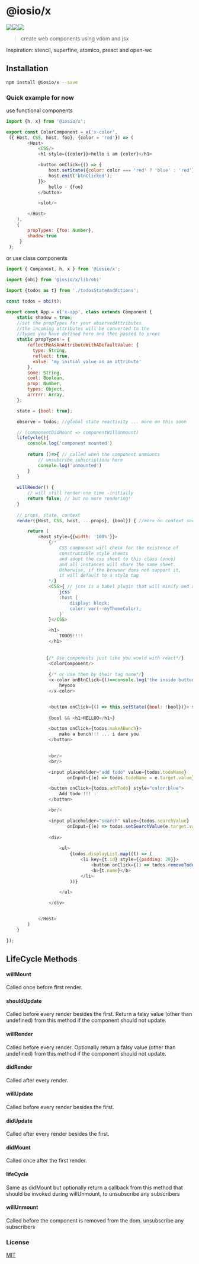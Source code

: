 # @iosio/x
<img src="https://img.shields.io/circleci/project/github/iosio/x.svg?style=flat-square" /><img src="https://img.shields.io/npm/v/@iosio/x.svg?style=flat-square" /><img src="https://img.shields.io/bundlephobia/minzip/@iosio/x.svg?style=flat-square" />
> create web components using vdom and jsx

Inspiration: stencil, superfine, atomico, preact and open-wc

## Installation 
```sh
npm install @iosio/x --save
```

### Quick example for now

use functional components

```js
import {h, x} from '@iosio/x';

export const ColorComponent = x('x-color',
 ({ Host, CSS, host, foo}, {color = 'red'}) => (
        <Host>
            <CSS/>
            <h1 style={{color}}>hello i am {color}</h1>

            <button onClick={() => {
                host.setState({color: color === 'red' ? 'blue' : 'red'})
                host.emit('btnClicked');
            }}>
                hello - {foo}
            </button>

            <slot/>

        </Host>
    ), 
    {
        propTypes: {foo: Number},
        shadow:true
     }
 );
```

or use class components

```js
import { Component, h, x } from '@iosio/x';

import {obi} from '@iosio/x/lib/obi'

import {todos as t} from './todosStateAndActions';

const todos = obi(t);

export const App = x('x-app', class extends Component {
    static shadow = true; 
    //set the propTypes for your observedAttributes
    //the incoming attributes will be converted to the 
    //types you have defined here and then passed to props
    static propTypes = {
        reflectMeAsAnAttributeWithADefaultValue: {
          type: String,
          reflect: true,
          value: 'my initial value as an attribute'  
        },
        some: String, 
        cool: Boolean,
        prop: Number,
        types: Object, 
        arrrrr: Array,
    };

    state = {bool: true};

    observe = todos; //global state reactivity ... more on this soon

    // (componentDidMount => componentWillUnmount)
    lifeCycle(){ 
        console.log('component mounted')
        
        return ()=>{ // called when the component unmounts
            // unsubcribe subscriptions here
            console.log('unmounted')
        }
    }
    
    willRender() { 
        // will still render one time -initially
        return false; // but no more rendering!
    }
    
    // props, state, context
    render({Host, CSS, host, ...props}, {bool}) { //more on context soon

        return (
            <Host style={{width: '100%'}}>
                {/* 
                    CSS component will check for the existence of 
                    constructable style sheets
                    and adopt the css sheet to this class (once)
                    and all instances will share the same sheet.
                    Otherwise, if the browser does not support it, 
                    it will default to a style tag
                */}
                <CSS>{ // jcss is a babel plugin that will minify and auto prefix css
                    jcss`
                    :host {
                        display: block;
                        color: var(--myThemeColor);
                    }`
                }</CSS>

                <h1>
                    TODOS!!!!
                </h1>
               
               
               {/* Use components just like you would with react*/} 
                <ColorComponent/>
               
                {/* or use them by their tag name*/}
                <x-color onBtnClick={()=>console.log('the inside button was clicked')}>
                    heyooo
                </x-color>


                <button onClick={() => this.setState({bool: !bool})}> show me</button>
                
                {bool && <h1>HELLOO</h1>}

                <button onClick={todos.makeABunch}>
                    make a bunch!!! ... i dare you
                </button>
                

                <br/>
                <br/>

                <input placeholder="add todo" value={todos.todoName}
                       onInput={(e) => todos.todoName = e.target.value}/>

                <button onClick={todos.addTodo} style="color:blue">
                    Add todo !!! :
                </button>

                <br/>

                <input placeholder="search" value={todos.searchValue}
                       onInput={(e) => todos.setSearchValue(e.target.value)}/>
                       
                <div>
                
                    <ul>
                        {todos.displayList.map((t) => (
                            <li key={t.id} style={{padding: 20}}>
                                <button onClick={() => todos.removeTodo(t)}>X</button>
                                <b>{t.name}</b>
                            </li>
                        ))}

                    </ul>

                </div>


            </Host>
        )
    }

});


```

## LifeCycle Methods

#### willMount
Called once before first render.

#### shouldUpdate
Called before every render besides the first. Return a falsy value (other than undefined) from this method if the component should not update.

#### willRender
Called before every render. Optionally return a falsy value (other than undefined) from this method if the component should not update.

#### didRender
Called after every render.

#### willUpdate
Called before every render besides the first.

#### didUpdate
Called after every render besides the first.

#### didMount
Called once after the first render.

#### lifeCycle
Same as didMount but optionally return a callback from this method that should be invoked during willUnmount, to unsubscribe any subscribers

#### willUnmount
Called before the component is removed from the dom. unsubscribe any subscribers




### License

[MIT]

[MIT]: https://choosealicense.com/licenses/mit/
